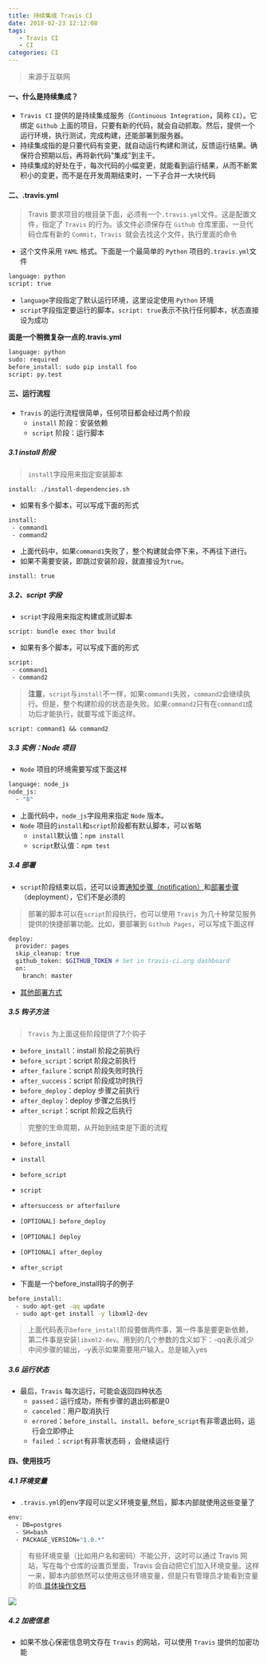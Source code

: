 ```yaml
---
title: 持续集成 Travis CI
date: 2018-02-23 12:12:08
tags: 
   - Travis CI
   - CI
categories: CI
---
```


> 来源于互联网

#### 一、什么是持续集成？

- `Travis CI` 提供的是持续集成服务（`Continuous Integration`，简称 `CI`）。它绑定 `Github` 上面的项目，只要有新的代码，就会自动抓取。然后，提供一个运行环境，执行测试，完成构建，还能部署到服务器。
- 持续集成指的是只要代码有变更，就自动运行构建和测试，反馈运行结果。确保符合预期以后，再将新代码"集成"到主干。
- 持续集成的好处在于，每次代码的小幅变更，就能看到运行结果，从而不断累积小的变更，而不是在开发周期结束时，一下子合并一大块代码

#### 二、.travis.yml

> Travis 要求项目的根目录下面，必须有一个`.travis.yml`文件。这是配置文件，指定了 `Travis` 的行为。该文件必须保存在 `Github` 仓库里面，一旦代码仓库有新的 `Commit`，`Travis `就会去找这个文件，执行里面的命令

- 这个文件采用 `YAML` 格式。下面是一个最简单的 `Python` 项目的`.travis.yml`文件

```bash
language: python
script: true
```

- `language`字段指定了默认运行环境，这里设定使用 `Python` 环境
- `script`字段指定要运行的脚本，`script: true`表示不执行任何脚本，状态直接设为成功

**面是一个稍微复杂一点的.travis.yml**

```bash
language: python
sudo: required
before_install: sudo pip install foo
script: py.test
```

#### 三、运行流程

- `Travis` 的运行流程很简单，任何项目都会经过两个阶段
  - `install`  阶段：安装依赖
  - `script` 阶段：运行脚本

##### 3.1 install 阶段

> `install`字段用来指定安装脚本

```
install: ./install-dependencies.sh
```

- 如果有多个脚本，可以写成下面的形式

```bash
install:
 - command1
 - command2
```

- 上面代码中，如果`command1`失败了，整个构建就会停下来，不再往下进行。
- 如果不需要安装，即跳过安装阶段，就直接设为`true`。

```
install: true
```

##### 3.2、script 字段

- `script`字段用来指定构建或测试脚本

`script: bundle exec thor build`

- 如果有多个脚本，可以写成下面的形式

```bash
script:
 - command1
 - command2
```

> **注意**，`script`与`install`不一样，如果`command1`失败，`command2`会继续执行。但是，整个构建阶段的状态是失败。如果`command2`只有在`command1`成功后才能执行，就要写成下面这样。

```
script: command1 && command2
```

##### 3.3 实例：Node 项目

- `Node` 项目的环境需要写成下面这样

```bash
language: node_js
node_js:
  - "8"
```

- 上面代码中，`node_js`字段用来指定 `Node` 版本。
- `Node` 项目的`install`和`script`阶段都有默认脚本，可以省略
   - `install`默认值：`npm install`
   - `script`默认值：`npm test`

##### 3.4 部署

- `script`阶段结束以后，还可以设置[通知步骤（notification）](https://docs.travis-ci.com/user/notifications/)和[部署步骤](https://docs.travis-ci.com/user/deployment/)（deployment），它们不是必须的

> 部署的脚本可以在`script`阶段执行，也可以使用 `Travis` 为几十种常见服务提供的快捷部署功能。比如，要部署到 `Github Pages`，可以写成下面这样

```bash
deploy:
  provider: pages
  skip_cleanup: true
  github_token: $GITHUB_TOKEN # Set in travis-ci.org dashboard
  on:
    branch: master
```

- [其他部署方式](https://docs.travis-ci.com/user/deployment/)

##### 3.5 钩子方法

> `Travis` 为上面这些阶段提供了7个钩子


- `before_install`：install 阶段之前执行
- `before_script`：script 阶段之前执行
- `after_failure`：script 阶段失败时执行
- `after_success`：script 阶段成功时执行
- `before_deploy`：deploy 步骤之前执行
- `after_deploy`：deploy 步骤之后执行
- `after_script`：script 阶段之后执行

> 完整的生命周期，从开始到结束是下面的流程

- `before_install`
- `install`
- `before_script`
- `script`
- `aftersuccess or afterfailure`
- `[OPTIONAL] before_deploy`
- `[OPTIONAL] deploy`
- `[OPTIONAL] after_deploy`
- `after_script`

- 下面是一个before_install钩子的例子

```bash
before_install:
  - sudo apt-get -qq update
  - sudo apt-get install -y libxml2-dev
```

> 上面代码表示`before_install`阶段要做两件事，第一件事是要更新依赖，第二件事是安装`libxml2-dev`。用到的几个参数的含义如下：-qq表示减少中间步骤的输出，-y表示如果需要用户输入，总是输入yes


##### 3.6 运行状态

- 最后，`Travis` 每次运行，可能会返回四种状态
  - `passed`：运行成功，所有步骤的退出码都是0
  - `canceled`：用户取消执行
  - `errored`：`before_install`、`install`、`before_script`有非零退出码，运行会立即停止
  - `failed` ：`script`有非零状态码 ，会继续运行

#### 四、使用技巧

##### 4.1 环境变量

- `.travis.yml`的env字段可以定义环境变量,然后，脚本内部就使用这些变量了

```bash
env:
  - DB=postgres
  - SH=bash
  - PACKAGE_VERSION="1.0.*"
```

> 有些环境变量（比如用户名和密码）不能公开，这时可以通过 Travis 网站，写在每个仓库的设置页里面，Travis 会自动把它们加入环境变量。这样一来，脚本内部依然可以使用这些环境变量，但是只有管理员才能看到变量的值,[具体操作文档](https://docs.travis-ci.com/user/environment-variables)

![](http://www.ruanyifeng.com/blogimg/asset/2017/bg2017121903.png)

##### 4.2 加密信息

- 如果不放心保密信息明文存在 `Travis` 的网站，可以使用 `Travis` 提供的加密功能



